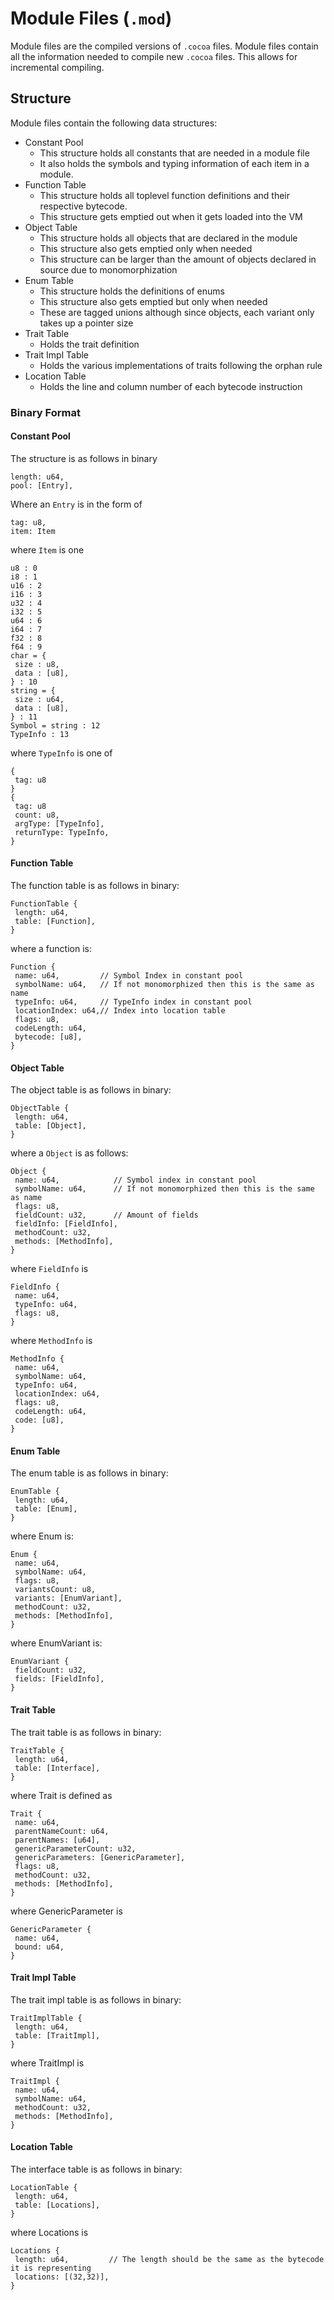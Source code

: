 # Module Files (`.mod`)
Module files are the compiled versions of `.cocoa` files. Module files contain all the information needed to compile new `.cocoa` files.
This allows for incremental compiling. 

## Structure
Module files contain the following data structures:
* Constant Pool
  * This structure holds all constants that are needed in a module file
  * It also holds the symbols and typing information of each item in a module.
* Function Table
  * This structure holds all toplevel function definitions and their respective bytecode.
  * This structure gets emptied out when it gets loaded into the VM
* Object Table
  * This structure holds all objects that are declared in the module
  * This structure also gets emptied only when needed
  * This structure can be larger than the amount of objects declared in source due to monomorphization
* Enum Table
  * This structure holds the definitions of enums
  * This structure also gets emptied but only when needed
  * These are tagged unions although since objects, each variant only takes up a pointer size
* Trait Table
  * Holds the trait definition
* Trait Impl Table
  * Holds the various implementations of traits following the orphan rule
* Location Table
  * Holds the line and column number of each bytecode instruction 

### Binary Format
#### Constant Pool
The structure is as follows in binary
```
length: u64,
pool: [Entry],
```
Where an `Entry` is in the form of
```
tag: u8,
item: Item
```
where `Item` is one
```
u8 : 0
i8 : 1
u16 : 2
i16 : 3
u32 : 4
i32 : 5
u64 : 6
i64 : 7
f32 : 8
f64 : 9
char = {
 size : u8,
 data : [u8],
} : 10
string = {
 size : u64,
 data : [u8],
} : 11
Symbol = string : 12
TypeInfo : 13
```
where `TypeInfo` is one of
```
{
 tag: u8
}
{
 tag: u8
 count: u8,
 argType: [TypeInfo],
 returnType: TypeInfo,
}
```

#### Function Table
The function table is as follows in binary:
```
FunctionTable {
 length: u64,
 table: [Function],
}
```
where a function is:
```
Function {
 name: u64,         // Symbol Index in constant pool
 symbolName: u64,   // If not monomorphized then this is the same as name
 typeInfo: u64,     // TypeInfo index in constant pool
 locationIndex: u64,// Index into location table
 flags: u8,
 codeLength: u64,
 bytecode: [u8],
}
```

#### Object Table
The object table is as follows in binary:
```
ObjectTable {
 length: u64,
 table: [Object],
}
```
where a `Object` is as follows:
```
Object {
 name: u64,            // Symbol index in constant pool
 symbolName: u64,      // If not monomorphized then this is the same as name
 flags: u8,
 fieldCount: u32,      // Amount of fields
 fieldInfo: [FieldInfo],
 methodCount: u32,
 methods: [MethodInfo],
}
```
where `FieldInfo` is
```
FieldInfo {
 name: u64,
 typeInfo: u64,
 flags: u8,
}
```
where `MethodInfo` is
```
MethodInfo {
 name: u64,
 symbolName: u64,
 typeInfo: u64,
 locationIndex: u64,
 flags: u8,
 codeLength: u64,
 code: [u8],
}
```
#### Enum Table
The enum table is as follows in binary:
```
EnumTable {
 length: u64,
 table: [Enum],
}
```
where Enum is:
```
Enum {
 name: u64,
 symbolName: u64,
 flags: u8,
 variantsCount: u8,
 variants: [EnumVariant],
 methodCount: u32,
 methods: [MethodInfo],
}
```
where EnumVariant is:
```
EnumVariant {
 fieldCount: u32,
 fields: [FieldInfo],
}
```
#### Trait Table
The trait table is as follows in binary:
```
TraitTable {
 length: u64,
 table: [Interface],
}
```
where Trait is defined as
```
Trait {
 name: u64,
 parentNameCount: u64,
 parentNames: [u64],
 genericParameterCount: u32,
 genericParameters: [GenericParameter],
 flags: u8,
 methodCount: u32,
 methods: [MethodInfo],
}
```
where GenericParameter is
```
GenericParameter {
 name: u64,
 bound: u64,
}
```
#### Trait Impl Table
The trait impl table is as follows in binary:
```
TraitImplTable {
 length: u64,
 table: [TraitImpl],
}
```
where TraitImpl is
```
TraitImpl {
 name: u64,
 symbolName: u64,
 methodCount: u32,
 methods: [MethodInfo],
}
```
#### Location Table
The interface table is as follows in binary:
```
LocationTable {
 length: u64,
 table: [Locations],
}
```
where Locations is
```
Locations {
 length: u64,         // The length should be the same as the bytecode it is representing
 locations: [(32,32)], 
}
```
